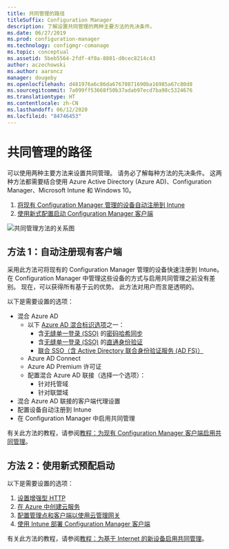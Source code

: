 ```yaml
---
title: 共同管理的路径
titleSuffix: Configuration Manager
description: 了解设置共同管理的两种主要方法的先决条件。
ms.date: 06/27/2019
ms.prod: configuration-manager
ms.technology: configmgr-comanage
ms.topic: conceptual
ms.assetid: 5beb5564-2fdf-4f0a-8801-d0cec8214c43
author: aczechowski
ms.author: aaroncz
manager: dougeby
ms.openlocfilehash: d481976a6c86da67670871690ba16985a67c80d8
ms.sourcegitcommit: 7a099ff53668f50b37adab97ecd7ba98c5324676
ms.translationtype: HT
ms.contentlocale: zh-CN
ms.lasthandoff: 06/12/2020
ms.locfileid: "84746453"
---
```

# <a name="paths-to-co-management"></a>共同管理的路径

可以使用两种主要方法来设置共同管理。 请务必了解每种方法的先决条件。 这两种方法都需要结合使用 Azure Active Directory (Azure AD)、Configuration Manager、Microsoft Intune 和 Windows 10。 

1. [将现有 Configuration Manager 管理的设备自动注册到 Intune](#bkmk_path1)  
2. [使用新式配置启动 Configuration Manager 客户端](#bkmk_path2)  

![共同管理方法的关系图](media/co-management-paths.png)



## <a name="path-1-auto-enroll-existing-clients"></a><a name="bkmk_path1"></a>方法 1：自动注册现有客户端

采用此方法可将现有的 Configuration Manager 管理的设备快速注册到 Intune。 在 Configuration Manager 中管理这些设备的方式与启用共同管理之前没有差别。 现在，可以获得所有基于云的优势。 此方法对用户而言是透明的。

以下是需要设置的选项：
- 混合 Azure AD
    - 以下 [Azure AD 混合标识选项](https://docs.microsoft.com/azure/active-directory/hybrid/plan-connect-user-signin)之一：  
       - 含[无缝单一登录 (SSO)](https://docs.microsoft.com/azure/active-directory/hybrid/how-to-connect-sso) 的[密码哈希同步](https://docs.microsoft.com/azure/active-directory/hybrid/plan-connect-user-signin#password-hash-synchronization)
       - 含[无缝单一登录 (SSO)](https://docs.microsoft.com/azure/active-directory/hybrid/how-to-connect-sso) 的[直通身份验证](https://docs.microsoft.com/azure/active-directory/hybrid/how-to-connect-pta)
       - [联合 SSO（含 Active Directory 联合身份验证服务 (AD FS)）](https://docs.microsoft.com/azure/active-directory/hybrid/plan-connect-user-signin#federation-that-uses-a-new-or-existing-farm-with-ad-fs-in-windows-server-2012-r2)
    - Azure AD Connect
    - Azure AD Premium 许可证
    - 配置混合 Azure AD 联接（选择一个选项）：
        - 针对托管域
        - 针对联盟域
- 混合 Azure AD 联接的客户端代理设置
- 配置设备自动注册到 Intune
- 在 Configuration Manager 中启用共同管理

有关此方法的教程，请参阅[教程：为现有 Configuration Manager 客户端启用共同管理](tutorial-co-manage-clients.md)。



## <a name="path-2-bootstrap-with-modern-provisioning"></a><a name="bkmk_path2"></a> 方法 2：使用新式预配启动

以下是需要设置的选项：

1. [设置增强型 HTTP](../core/plan-design/hierarchy/enhanced-http.md)  
2. [在 Azure 中创建云服务](../core/servers/deploy/configure/azure-services-wizard.md)  
3. [配置管理点和客户端以使用云管理网关](../core/clients/manage/cmg/setup-cloud-management-gateway.md)  
4. [使用 Intune 部署 Configuration Manager 客户端](how-to-prepare-Win10.md)  

有关此方法的教程，请参阅[教程：为基于 Internet 的新设备启用共同管理](tutorial-co-manage-new-devices.md)。

